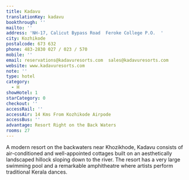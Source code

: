 ```yaml
---
title: Kadavu
translationKey: kadavu
bookthrough: ''
mailto: ''
address: 'NH-17, Calicut Bypass Road  Feroke College P.O.  '
city: Kozhikode
postalcode: 673 632
phone: 483-2830 027 / 023 / 570
mobile: ''
email: reservations@kadavuresorts.com  sales@kadavuresorts.com
website: www.kadavuresorts.com
note: ''
type: hotel
category:
  - H
showHotel: 1
starCategory: 0
checkout: ''
accessRail: ''
accessAir: 14 Kms From Kozhikode Airpode
accessBus: ''
advantage: Resort Right on the Back Waters
rooms: 27
---
```

A modern resort on the backwaters near Khozikhode, Kadavu consists of air-conditioned and well-appointed cottages built on an aesthetically landscaped hillock sloping down to the river.     The resort has a very large swimming pool and a remarkable amphitheatre where artists perform traditional Kerala dances.